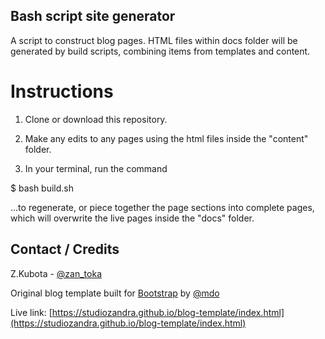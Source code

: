 
## Bash script site generator

A script to construct blog pages. HTML files within docs folder will be generated by build scripts, combining items from templates and content.

# Instructions

1) Clone or download this repository.

2) Make any edits to any pages using the html files inside the "content" folder.

3) In your terminal, run the command 

$ bash build.sh 

...to regenerate, or piece together the page sections into complete pages, which will overwrite the live pages inside the "docs" folder.


## Contact / Credits

Z.Kubota - [@zan_toka](https://twitter.com/zan_toka)

Original blog template built for [Bootstrap](https://getbootstrap.com/) by [@mdo](https://twitter.com/mdo)

Live link: [https://studiozandra.github.io/blog-template/index.html](https://studiozandra.github.io/blog-template/index.html)
